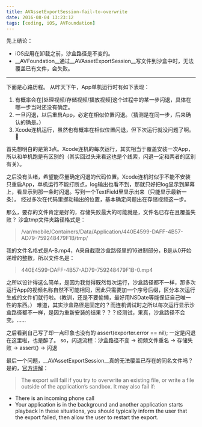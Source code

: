 ```yaml
---
title: AVAssetExportSession-fail-to-overwrite
date: 2016-08-04 13:23:12
tags: [coding, iOS, AVFoundation]
---
```

先上结论：
+ iOS应用在卸载之前，沙盒路径是不变的。
+ __AVFoundation__通过__AVAssetExportSession__写文件到沙盒中时，无法覆盖已有文件，会失败。

---

下面是心路历程。
从昨天下午，App单机运行时有如下表现：
1. 有概率会在[处理视频/存储视频/播放视频]这个过程中的某一步闪退，具体在哪一步当时还没有确定。
2. 一旦闪退，以后重启App，必定在相似位置闪退。（猜测是在同一步，后来确认的确是。）
3. Xcode连机运行，虽然也有概率在相似位置闪退，但下次运行就没问题了啊。🤔

首先想明白的是第3点。Xcode连机的每次运行，其实相当于覆盖安装一次App，所以和单机跑是有区别的（其实回过头来看这也是个线索，闪退一定和两者的区别有关）。

之后没有头绪，希望能尽量确定闪退的代码位置。Xcode连机时似乎不能不安装只重启App，单机运行不能打断点，log输出也看不到，那就只好把log显示到屏幕上，看显示到那一条时闪退。写到一个TextField里显示出来（只能显示最新一条）。
经过多次在代码里挪动输出的位置，基本确定问题出在存储视频这一步。

那么，要存的文件肯定是好的，存储失败最大的可能就是，文件名已存在且覆盖失败？
沙盒tmp文件夹路径格式是：
>/var/mobile/Containers/Data/Application/440E4599-DAFF-4B57-AD79-759248479F1B/tmp/

我的文件名格式是A-B.mp4，A来自截取沙盒路径里的16进制部分，B是从0开始递增的整数，所以文件名是：
>440E4599-DAFF-4B57-AD79-759248479F1B-0.mp4

之所以设计得这么简单，是因为我觉得既然每次运行，沙盒路径都不一样，那多次运行App的视频名称自然不可能相同，因此只需要加一个序号后缀，区分本次运行生成的文件们就行啦。（教训，还是不要偷懒，最好用NSDate等能保证自己唯一性的东西。）
难道，其实沙盒路径是固定的？而连机调试时之所以每次运行显示沙盒路径都不一样，是因为重新安装的结果？？？经测试，果真，沙盒路径不会变。……

之后看到自己写了却一点印象也没有的 assert(exporter.error == nil); 一定是闪退在这里啦，也是醉了。
so，闪退流程：沙盒路径不变 -> 视频文件重名 -> 存储失败 -> assert() -> 闪退

最后一个问题，__AVAssetExportSession__真的无法覆盖已存在的同名文件吗？是的，[官方讲解](https://developer.apple.com/library/ios/documentation/AudioVideo/Conceptual/AVFoundationPG/Articles/01_UsingAssets.html)：
>The export will fail if you try to overwrite an existing file, or write a file outside of the application’s sandbox. It may also fail if:
+ There is an incoming phone call
+ Your application is in the background and another application starts playback
In these situations, you should typically inform the user that the export failed, then allow the user to restart the export.